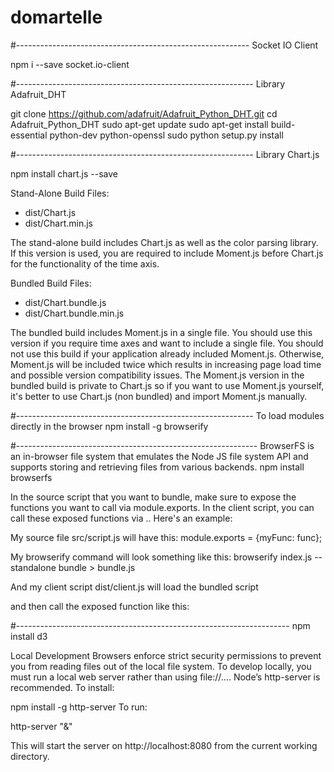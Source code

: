 # domartelle

#----------------------------------------------------------
Socket IO Client

npm i --save socket.io-client

#-----------------------------------------------------------
Library Adafruit_DHT

git clone https://github.com/adafruit/Adafruit_Python_DHT.git
cd Adafruit_Python_DHT
sudo apt-get update
sudo apt-get install build-essential python-dev python-openssl
sudo python setup.py install

#-----------------------------------------------------------
Library Chart.js

npm install chart.js --save

Stand-Alone Build
Files:

- dist/Chart.js
- dist/Chart.min.js

The stand-alone build includes Chart.js as well as the color parsing library. If this version is used, you are required to include Moment.js before Chart.js for the functionality of the time axis.

Bundled Build
Files:

- dist/Chart.bundle.js
- dist/Chart.bundle.min.js

The bundled build includes Moment.js in a single file. You should use this version if you require time axes and want to include a single file. You should not use this build if your application already included Moment.js. Otherwise, Moment.js will be included twice which results in increasing page load time and possible version compatibility issues. The Moment.js version in the bundled build is private to Chart.js so if you want to use Moment.js yourself, it's better to use Chart.js (non bundled) and import Moment.js manually.

#-----------------------------------------------------------
To load modules directly in the browser
npm install -g browserify

#------------------------------------------------------------
BrowserFS is an in-browser file system that emulates the Node JS file system API and supports storing and retrieving files from various backends.
npm install browserfs

In the source script that you want to bundle, make sure to expose the functions you want to call via module.exports. In the client script, you can call these exposed functions via <bundle-name>.<func-name>. Here's an example:

My source file src/script.js will have this:
module.exports = {myFunc: func};

My browserify command will look something like this:
browserify index.js --standalone bundle > bundle.js

And my client script dist/client.js will load the bundled script

<script src="bundle.js"></script>

and then call the exposed function like this:

<script>bundle.myFunc();</script>

#--------------------------------------------------------------------
npm install d3

Local Development
Browsers enforce strict security permissions to prevent you from reading files out of the local file system. To develop locally, you must run a local web server rather than using file://…. Node’s http-server is recommended. To install:

npm install -g http-server
To run:

http-server "&"

This will start the server on http://localhost:8080 from the current working directory.
